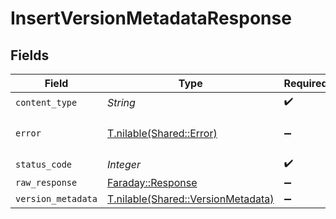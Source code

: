 # InsertVersionMetadataResponse


## Fields

| Field                                                                        | Type                                                                         | Required                                                                     | Description                                                                  |
| ---------------------------------------------------------------------------- | ---------------------------------------------------------------------------- | ---------------------------------------------------------------------------- | ---------------------------------------------------------------------------- |
| `content_type`                                                               | *String*                                                                     | :heavy_check_mark:                                                           | N/A                                                                          |
| `error`                                                                      | [T.nilable(Shared::Error)](../../models/shared/error.md)                     | :heavy_minus_sign:                                                           | Default error response                                                       |
| `status_code`                                                                | *Integer*                                                                    | :heavy_check_mark:                                                           | N/A                                                                          |
| `raw_response`                                                               | [Faraday::Response](https://www.rubydoc.info/gems/faraday/Faraday/Response)  | :heavy_minus_sign:                                                           | N/A                                                                          |
| `version_metadata`                                                           | [T.nilable(Shared::VersionMetadata)](../../models/shared/versionmetadata.md) | :heavy_minus_sign:                                                           | OK                                                                           |